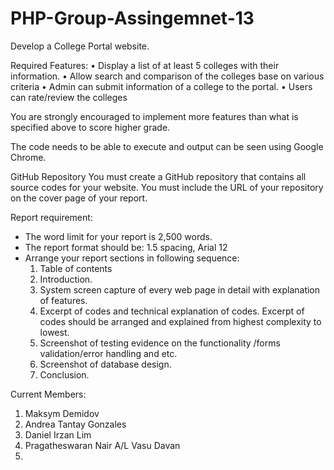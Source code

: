 # PHP-Group-Assingemnet-13

Develop a College Portal website. 

Required Features:
• Display a list of at least 5 colleges with their information.
• Allow search and comparison of the colleges base on various criteria
• Admin can submit information of a college to the portal.
• Users can rate/review the colleges


You are strongly encouraged to implement more features than what is specified above
to score higher grade.

The code needs to be able to execute and output can be seen using Google Chrome.

GitHub Repository
You must create a GitHub repository that contains all source codes for your website.
You must include the URL of your repository on the cover page of your report.

Report requirement:
- The word limit for your report is 2,500 words.
- The report format should be: 1.5 spacing, Arial 12
- Arrange your report sections in following sequence:
  1. Table of contents
  2. Introduction.
  3. System screen capture of every web page in detail with explanation of features.
  4. Excerpt of codes and technical explanation of codes. Excerpt of codes should be arranged and explained from highest complexity to lowest.
  5. Screenshot of testing evidence on the functionality /forms validation/error handling and etc.
  6. Screenshot of database design.
  7. Conclusion.

Current Members:
1. Maksym Demidov
2. Andrea Tantay Gonzales
3. Daniel Irzan Lim
4. Pragatheswaran Nair A/L Vasu Davan
5. 


